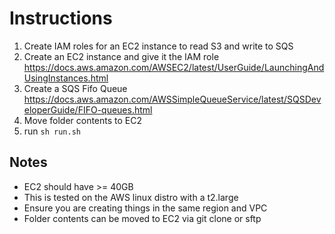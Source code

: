# Instructions
1. Create IAM roles for an EC2 instance to read S3 and write to SQS
2. Create an EC2 instance and give it the IAM role https://docs.aws.amazon.com/AWSEC2/latest/UserGuide/LaunchingAndUsingInstances.html
3. Create a SQS Fifo Queue https://docs.aws.amazon.com/AWSSimpleQueueService/latest/SQSDeveloperGuide/FIFO-queues.html
4. Move folder contents to EC2
5. run ```sh run.sh```

## Notes
 - EC2 should have >= 40GB
 - This is tested on the AWS linux distro with a t2.large
 - Ensure you are creating things in the same region and VPC
 - Folder contents can be moved to EC2 via git clone or sftp